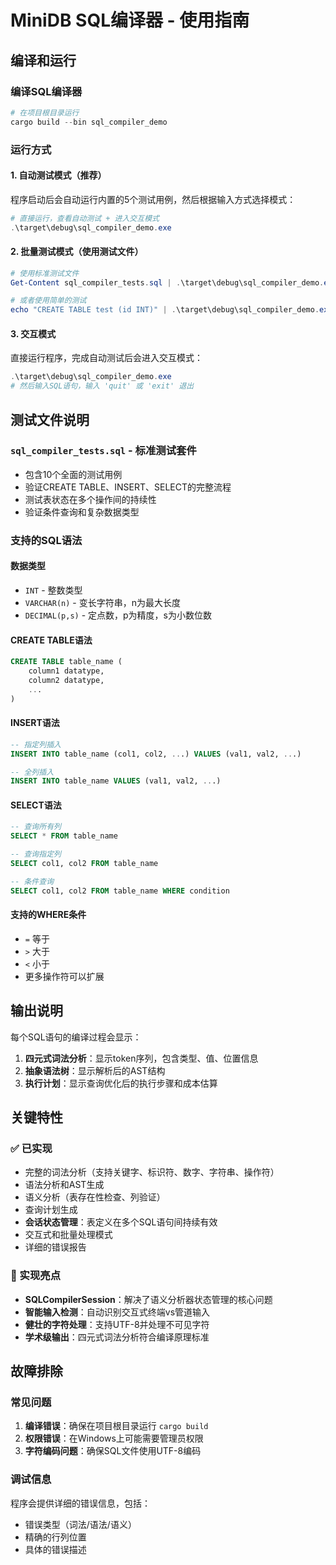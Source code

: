 # MiniDB SQL编译器 - 使用指南

## 编译和运行

### 编译SQL编译器
```powershell
# 在项目根目录运行
cargo build --bin sql_compiler_demo
```

### 运行方式

#### 1. 自动测试模式（推荐）
程序启动后会自动运行内置的5个测试用例，然后根据输入方式选择模式：

```powershell
# 直接运行，查看自动测试 + 进入交互模式
.\target\debug\sql_compiler_demo.exe
```

#### 2. 批量测试模式（使用测试文件）
```powershell
# 使用标准测试文件
Get-Content sql_compiler_tests.sql | .\target\debug\sql_compiler_demo.exe

# 或者使用简单的测试
echo "CREATE TABLE test (id INT)" | .\target\debug\sql_compiler_demo.exe
```

#### 3. 交互模式
直接运行程序，完成自动测试后会进入交互模式：
```powershell
.\target\debug\sql_compiler_demo.exe
# 然后输入SQL语句，输入 'quit' 或 'exit' 退出
```

## 测试文件说明

### `sql_compiler_tests.sql` - 标准测试套件
- 包含10个全面的测试用例
- 验证CREATE TABLE、INSERT、SELECT的完整流程
- 测试表状态在多个操作间的持续性
- 验证条件查询和复杂数据类型

### 支持的SQL语法

#### 数据类型
- `INT` - 整数类型
- `VARCHAR(n)` - 变长字符串，n为最大长度
- `DECIMAL(p,s)` - 定点数，p为精度，s为小数位数

#### CREATE TABLE语法
```sql
CREATE TABLE table_name (
    column1 datatype,
    column2 datatype,
    ...
)
```

#### INSERT语法
```sql
-- 指定列插入
INSERT INTO table_name (col1, col2, ...) VALUES (val1, val2, ...)

-- 全列插入
INSERT INTO table_name VALUES (val1, val2, ...)
```

#### SELECT语法
```sql
-- 查询所有列
SELECT * FROM table_name

-- 查询指定列
SELECT col1, col2 FROM table_name

-- 条件查询
SELECT col1, col2 FROM table_name WHERE condition
```

#### 支持的WHERE条件
- `=` 等于
- `>` 大于
- `<` 小于
- 更多操作符可以扩展

## 输出说明

每个SQL语句的编译过程会显示：

1. **四元式词法分析**：显示token序列，包含类型、值、位置信息
2. **抽象语法树**：显示解析后的AST结构
3. **执行计划**：显示查询优化后的执行步骤和成本估算

## 关键特性

### ✅ 已实现
- 完整的词法分析（支持关键字、标识符、数字、字符串、操作符）
- 语法分析和AST生成
- 语义分析（表存在性检查、列验证）
- 查询计划生成
- **会话状态管理**：表定义在多个SQL语句间持续有效
- 交互式和批量处理模式
- 详细的错误报告

### 🔄 实现亮点
- **SQLCompilerSession**：解决了语义分析器状态管理的核心问题
- **智能输入检测**：自动识别交互式终端vs管道输入
- **健壮的字符处理**：支持UTF-8并处理不可见字符
- **学术级输出**：四元式词法分析符合编译原理标准

## 故障排除

### 常见问题
1. **编译错误**：确保在项目根目录运行 `cargo build`
2. **权限错误**：在Windows上可能需要管理员权限
3. **字符编码问题**：确保SQL文件使用UTF-8编码

### 调试信息
程序会提供详细的错误信息，包括：
- 错误类型（词法/语法/语义）
- 精确的行列位置
- 具体的错误描述